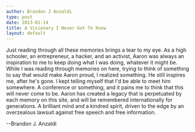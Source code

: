 ```yaml
---
author: Brandon J Anzaldi
type: post
date: 2013-01-14
title: A Visionary I Never Got To Know
layout: default
---
```


Just reading through all these memories brings a tear to my eye. As a high schooler, an entrepreneur, a hacker, and an activist, Aaron was always an inspiration to me to keep doing what I was doing, whatever it might be. While I was reading through memories on here, trying to think of something to say that would make Aaron proud, I realized something. He still inspires me, after he's gone. I kept telling myself that I'd be able to meet him somewhere. A conference or something, and it pains me to think that this will never come to be. Aaron has created a legacy that is perpetuated by each memory on this site, and will be remembered internationally for generations. A brilliant mind and a kindred spirit, driven to the edge by an overzealous lawsuit against free speech and free information.

--Brandon J. Anzaldi
